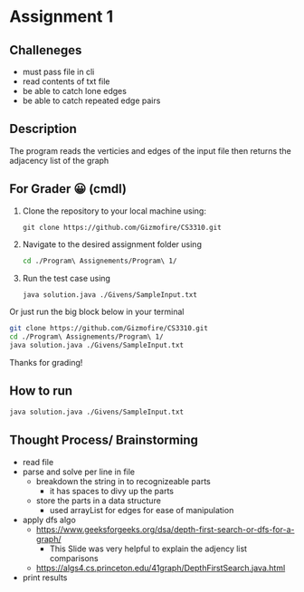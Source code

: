 # Assignment 1 

## Challeneges
- must pass file in cli 
- read contents of txt file 
- be able to catch lone edges
- be able to catch repeated edge pairs 

## Description
The program reads the verticies and edges of the input file then returns the adjacency list of the graph

## For Grader 😀 (cmdl)
1. Clone the repository to your local machine using:
   ```
   git clone https://github.com/Gizmofire/CS3310.git
    ```
2. Navigate to the desired assignment folder using 
    ```bash 
    cd ./Program\ Assignements/Program\ 1/
    ```
3.  Run the test case using 
    ```bash 
    java solution.java ./Givens/SampleInput.txt 
    ```
Or just run the big block below in your terminal
```bash
git clone https://github.com/Gizmofire/CS3310.git
cd ./Program\ Assignements/Program\ 1/
java solution.java ./Givens/SampleInput.txt
```
Thanks for grading!

## How to run
```bash 
java solution.java ./Givens/SampleInput.txt 
```
## Thought Process/ Brainstorming
- read file
- parse and solve per line in file 
  - breakdown the string in to recognizeable parts
    - it has spaces to divy up the parts
  - store the parts in a data structure 
    - used arrayList for edges for ease of manipulation 
- apply dfs algo
  - https://www.geeksforgeeks.org/dsa/depth-first-search-or-dfs-for-a-graph/
    - This Slide was very helpful to explain the adjency list comparisons
  - https://algs4.cs.princeton.edu/41graph/DepthFirstSearch.java.html
- print results
